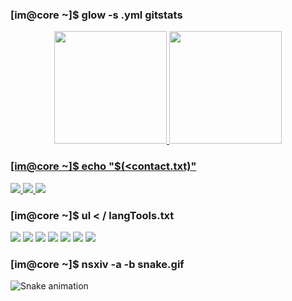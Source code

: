   ### [im@core ~]$ glow -s .yml gitstats
  
<div align="center">
  <a href="https://github.com/pwnwriter">
  <img height="180em" src="https://github-readme-stats.vercel.app/api?username=pwnwriter&show_icons=true&theme=dracula&include_all_commits=true&count_private=true"/>
   <img height="180em" src="https://github-readme-stats.vercel.app/api/top-langs/?username=pwnwriter&layout=compact&langs_count=7&theme=dracula"/>
    </div>

  ### [im@core ~]$ echo "$(<contact.txt)"


  
<a href="mailto:hey.nabeen@tuta.io">
  <img src="https://img.shields.io/badge/Gmail-D14836?style=for-the-badge&logo=gmail&logoColor=white">
</a> 
  <a href="https://www.archlinux.org/" target="_blank" rel="noreferrer">
    <a href="https://twitter.com/pwnwriter">
  <img src="https://img.shields.io/badge/Twitter-1DA1F2?style=for-the-badge&logo=twitter&logoColor=white">
</a> 
<a href="https://reddit.com/u/Nabeen0x01">
  <img src="https://img.shields.io/badge/Reddit-FF4500?style=for-the-badge&logo=reddit&logoColor=white">
</a> 
    
 ### [im@core ~]$ ul < / langTools.txt
  
![](https://img.shields.io/badge/C-00599C?style=for-the-badge&logo=c&logoColor=white)
![](https://img.shields.io/badge/Go-00ADD8?style=for-the-badge&logo=go&logoColor=white)
![](https://img.shields.io/badge/Rust-black?style=for-the-badge&logo=rust&logoColor=#E57324)
![](https://img.shields.io/badge/Artix_Linux-10A0CC?style=for-the-badge&logo=coreix-linux&logoColor=white)
![](https://img.shields.io/badge/VIM-%2311AB00.svg?&style=for-the-badge&logo=vim&logoColor=white)
![](https://img.shields.io/badge/Docker-2CA5E0?style=for-the-badge&logo=docker&logoColor=white)
![](https://img.shields.io/badge/Git-F05032?style=for-the-badge&logo=git&logoColor=white)
    
 ### [im@core ~]$ nsxiv -a -b snake.gif
  
  ![Snake animation](https://raw.githubusercontent.com/pwnwriter/pwnwriter/main/pix/snake.svg)
    </div>

